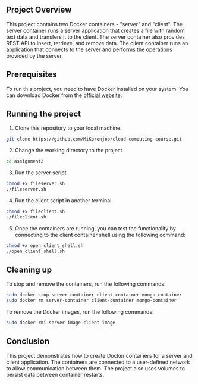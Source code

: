## Project Overview
This project contains two Docker containers - "server" and "client".
The server container runs a server application that creates a file with random text data and transfers it to the client.
The server container also provides REST API to insert, retrieve, and remove data.
The client container runs an application that connects to the server and performs the operations provided by the server.

## Prerequisites
To run this project, you need to have Docker installed on your system. You can download Docker from the [official website](https://www.docker.com/get-started/).

## Running the project
1. Clone this repository to your local machine.
```bash
git clone https://github.com/MiKoronjoo/cloud-computing-course.git
```
2. Change the working directory to the project
```bash
cd assignment2
```
3. Run the server script
```bash
chmod +x fileserver.sh
./fileserver.sh
```
4. Run the client script in another terminal
```bash
chmod +x fileclient.sh
./fileclient.sh
```
5. Once the containers are running, you can test the functionality by connecting to the client container shell using the following command:
```bash
chmod +x open_client_shell.sh
./open_client_shell.sh
```

## Cleaning up
To stop and remove the containers, run the following commands:
```bash
sudo docker stop server-container client-container mongo-container
sudo docker rm server-container client-container mongo-container
```
To remove the Docker images, run the following commands:
```bash
sudo docker rmi server-image client-image
```

## Conclusion
This project demonstrates how to create Docker containers for a server and client application.
The containers are connected to a user-defined network to allow communication between them.
The project also uses volumes to persist data between container restarts.
